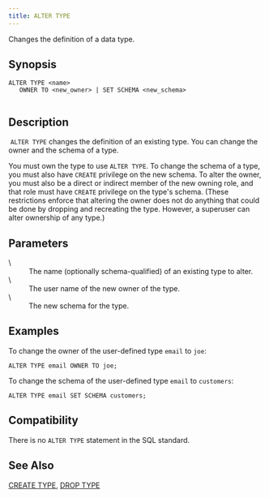 ```yaml
---
title: ALTER TYPE
---
```


<!--
Licensed to the Apache Software Foundation (ASF) under one
or more contributor license agreements.  See the NOTICE file
distributed with this work for additional information
regarding copyright ownership.  The ASF licenses this file
to you under the Apache License, Version 2.0 (the
"License"); you may not use this file except in compliance
with the License.  You may obtain a copy of the License at

  http://www.apache.org/licenses/LICENSE-2.0

Unless required by applicable law or agreed to in writing,
software distributed under the License is distributed on an
"AS IS" BASIS, WITHOUT WARRANTIES OR CONDITIONS OF ANY
KIND, either express or implied.  See the License for the
specific language governing permissions and limitations
under the License.
-->

Changes the definition of a data type.

## Synopsis<a id="synopsis"></a>

``` pre
ALTER TYPE <name>
   OWNER TO <new_owner> | SET SCHEMA <new_schema>
         
```

## Description<a id="desc"></a>

 `ALTER TYPE` changes the definition of an existing type. You can change the owner and the schema of a type.

You must own the type to use `ALTER TYPE`. To change the schema of a type, you must also have `CREATE` privilege on the new schema. To alter the owner, you must also be a direct or indirect member of the new owning role, and that role must have `CREATE` privilege on the type's schema. (These restrictions enforce that altering the owner does not do anything that could be done by dropping and recreating the type. However, a superuser can alter ownership of any type.)

## Parameters<a id="altertype__section4"></a>

<dt> \<name\>   </dt>
<dd>The name (optionally schema-qualified) of an existing type to alter.</dd>

<dt> \<new\_owner\>   </dt>
<dd>The user name of the new owner of the type.</dd>

<dt> \<new\_schema\>   </dt>
<dd>The new schema for the type.</dd>

## Examples<a id="altertype__section5"></a>

To change the owner of the user-defined type `email` to `joe`:

``` pre
ALTER TYPE email OWNER TO joe;
```

To change the schema of the user-defined type `email` to `customers`:

``` pre
ALTER TYPE email SET SCHEMA customers;
```

## Compatibility<a id="altertype__section6"></a>

There is no `ALTER TYPE` statement in the SQL standard.

## See Also<a id="see"></a>

[CREATE TYPE](CREATE-TYPE.html), [DROP TYPE](DROP-TYPE/index.html)


